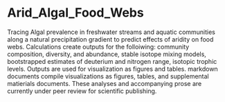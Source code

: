 # Arid_Algal_Food_Webs
Tracing Algal prevalence in freshwater streams and aquatic communities along a natural precipitation gradient to predict effects of aridity on food webs. Calculations create outputs for the folloiwing: community composition, diversity, and abundance, stable isotope mixing models, bootstrapped estimates of deuterium and nitrogen range, isotopic trophic levels. Outputs are used for visualization as figures and tables. markdown documents compile visualizations as figures, tables, and supplemental matierials documents. These analyses and accompanying prose are currently under peer review for scientific publishing.
